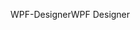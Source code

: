<span data-ttu-id="aaec0-101">WPF-Designer</span><span class="sxs-lookup"><span data-stu-id="aaec0-101">WPF Designer</span></span>